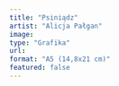 ```yaml
---
title: "Psiniądz"
artist: "Alicja Pałgan"
image:
type: "Grafika"
url:
format: "A5 (14,8x21 cm)"
featured: false
---
```

